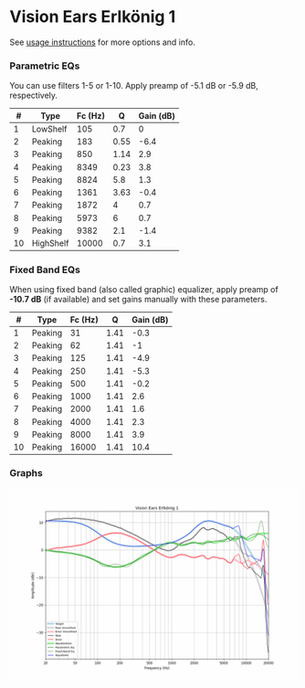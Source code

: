 # Vision Ears Erlkönig 1
See [usage instructions](https://github.com/jaakkopasanen/AutoEq#usage) for more options and info.

### Parametric EQs
You can use filters 1-5 or 1-10. Apply preamp of -5.1 dB or -5.9 dB, respectively.

|   # | Type      |   Fc (Hz) |    Q |   Gain (dB) |
|-----|-----------|-----------|------|-------------|
|   1 | LowShelf  |       105 | 0.7  |         0   |
|   2 | Peaking   |       183 | 0.55 |        -6.4 |
|   3 | Peaking   |       850 | 1.14 |         2.9 |
|   4 | Peaking   |      8349 | 0.23 |         3.8 |
|   5 | Peaking   |      8824 | 5.8  |         1.3 |
|   6 | Peaking   |      1361 | 3.63 |        -0.4 |
|   7 | Peaking   |      1872 | 4    |         0.7 |
|   8 | Peaking   |      5973 | 6    |         0.7 |
|   9 | Peaking   |      9382 | 2.1  |        -1.4 |
|  10 | HighShelf |     10000 | 0.7  |         3.1 |

### Fixed Band EQs
When using fixed band (also called graphic) equalizer, apply preamp of **-10.7 dB** (if available) and set gains manually with these parameters.

|   # | Type    |   Fc (Hz) |    Q |   Gain (dB) |
|-----|---------|-----------|------|-------------|
|   1 | Peaking |        31 | 1.41 |        -0.3 |
|   2 | Peaking |        62 | 1.41 |        -1   |
|   3 | Peaking |       125 | 1.41 |        -4.9 |
|   4 | Peaking |       250 | 1.41 |        -5.3 |
|   5 | Peaking |       500 | 1.41 |        -0.2 |
|   6 | Peaking |      1000 | 1.41 |         2.6 |
|   7 | Peaking |      2000 | 1.41 |         1.6 |
|   8 | Peaking |      4000 | 1.41 |         2.3 |
|   9 | Peaking |      8000 | 1.41 |         3.9 |
|  10 | Peaking |     16000 | 1.41 |        10.4 |

### Graphs
![](./Vision%20Ears%20Erlk%C3%B6nig%201.png)
